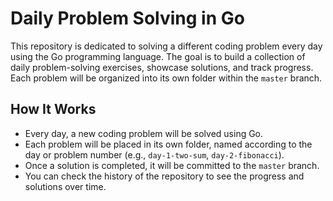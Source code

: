 # Daily Problem Solving in Go

This repository is dedicated to solving a different coding problem every day using the Go programming language. The goal is to build a collection of daily problem-solving exercises, showcase solutions, and track progress. Each problem will be organized into its own folder within the `master` branch.

## How It Works

- Every day, a new coding problem will be solved using Go.
- Each problem will be placed in its own folder, named according to the day or problem number (e.g., `day-1-two-sum`, `day-2-fibonacci`).
- Once a solution is completed, it will be committed to the `master` branch.
- You can check the history of the repository to see the progress and solutions over time.
